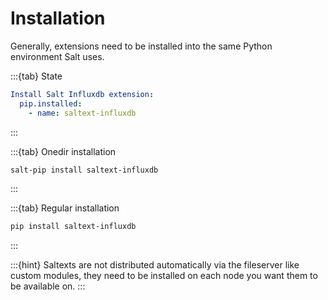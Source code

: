 # Installation

Generally, extensions need to be installed into the same Python environment Salt uses.

:::{tab} State
```yaml
Install Salt Influxdb extension:
  pip.installed:
    - name: saltext-influxdb
```
:::

:::{tab} Onedir installation
```bash
salt-pip install saltext-influxdb
```
:::

:::{tab} Regular installation
```bash
pip install saltext-influxdb
```
:::

:::{hint}
Saltexts are not distributed automatically via the fileserver like custom modules, they need to be installed
on each node you want them to be available on.
:::
